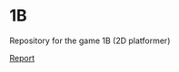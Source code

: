 # 1B
Repository for the game 1B (2D platformer)

[Report](https://docs.google.com/document/d/1KBGPWykXWJr6Bfm1hRync6Us-x9ebzOGdIKf9gcvD2Q/edit?usp=sharing)
